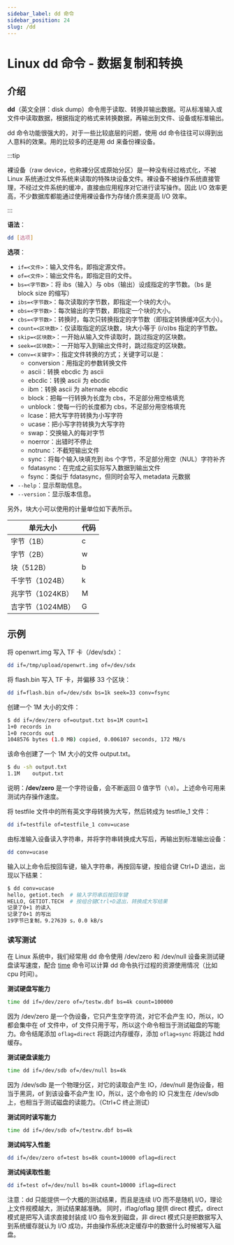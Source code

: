 ```yaml
---
sidebar_label: dd 命令
sidebar_position: 24
slug: /dd
---
```


# Linux dd 命令 - 数据复制和转换



## 介绍

**dd**（英文全拼：disk dump）命令用于读取、转换并输出数据。可从标准输入或文件中读取数据，根据指定的格式来转换数据，再输出到文件、设备或标准输出。

dd 命令功能很强大的，对于一些比较底层的问题，使用 dd 命令往往可以得到出人意料的效果。用的比较多的还是用 dd 来备份裸设备。

:::tip

裸设备（raw device，也称裸分区或原始分区）是一种没有经过格式化，不被 Linux 系统通过文件系统来读取的特殊块设备文件。裸设备不被操作系统直接管理，不经过文件系统的缓冲，直接由应用程序对它进行读写操作。因此 I/O 效率更高，不少数据库都能通过使用裸设备作为存储介质来提高 I/O 效率。

:::

**语法**：

```bash
dd [选项]
```

**选项**：

- `if=<文件>`：输入文件名，即指定源文件。
- `of=<文件>`：输出文件名，即指定目的文件。
- `bs=<字节数>`：将 ibs（输入）与 obs（输出）设成指定的字节数。（bs 是  block size 的缩写）
- `ibs=<字节数>`：每次读取的字节数，即指定一个块的大小。
- `obs=<字节数>`：每次输出的字节数，即指定一个块的大小。
- `cbs=<字节数>`：转换时，每次只转换指定的字节数（即指定转换缓冲区大小）。
- `count=<区块数>`：仅读取指定的区块数，块大小等于 (i/o)bs 指定的字节数。
- `skip=<区块数>`：一开始从输入文件读取时，跳过指定的区块数。
- `seek=<区块数>`：一开始写入到输出文件时，跳过指定的区块数。
- `conv=<关键字>`：指定文件转换的方式；关键字可以是：
  - conversion：用指定的参数转换文件
  - ascii：转换 ebcdic 为 ascii
  - ebcdic：转换 ascii 为 ebcdic
  - ibm：转换 ascii 为 alternate ebcdic
  - block：把每一行转换为长度为 cbs，不足部分用空格填充
  - unblock：使每一行的长度都为 cbs，不足部分用空格填充
  - lcase：把大写字符转换为小写字符
  - ucase：把小写字符转换为大写字符
  - swap：交换输入的每对字节
  - noerror：出错时不停止
  - notrunc：不截短输出文件
  - sync：将每个输入块填充到 ibs 个字节，不足部分用空（NUL）字符补齐
  - fdatasync：在完成之前实际写入数据到输出文件
  - fsync：类似于 fdatasync，但同时会写入 metadata 元数据
- `--help`：显示帮助信息。
- `--version`：显示版本信息。

另外，块大小可以使用的计量单位如下表所示。

| 单元大小         | 代码 |
| ---------------- | ---- |
| 字节（1B）       | c    |
| 字节（2B）       | w    |
| 块（512B）       | b    |
| 千字节（1024B）  | k    |
| 兆字节（1024KB） | M    |
| 吉字节（1024MB） | G    |



## 示例

将 openwrt.img 写入 TF 卡（/dev/sdx）：

```bash
dd if=/tmp/upload/openwrt.img of=/dev/sdx
```

将 flash.bin 写入 TF 卡，并偏移 33 个区块：

```bash
dd if=flash.bin of=/dev/sdx bs=1k seek=33 conv=fsync
```

创建一个 1M 大小的文件：

```bash
$ dd if=/dev/zero of=output.txt bs=1M count=1
1+0 records in
1+0 records out
1048576 bytes (1.0 MB) copied, 0.006107 seconds, 172 MB/s
```

该命令创建了一个 1M 大小的文件 output.txt。

```bash
$ du -sh output.txt 
1.1M    output.txt
```

说明：**/dev/zero** 是一个字符设备，会不断返回 0 值字节（`\0`）。上述命令可用来测试内存操作速度。

将 testfile 文件中的所有英文字母转换为大写，然后转成为 testfile_1 文件：

```bash
dd if=testfile of=testfile_1 conv=ucase 
```

由标准输入设备读入字符串，并将字符串转换成大写后，再输出到标准输出设备：

```bash
dd conv=ucase 
```

输入以上命令后按回车键，输入字符串，再按回车键，按组合键 Ctrl+D 退出，出现以下结果：

```bash
$ dd conv=ucase
hello, getiot.tech  # 输入字符串后按回车键
HELLO, GETIOT.TECH  # 按组合键Ctrl+D退出，转换成大写结果
记录了0+1 的读入
记录了0+1 的写出
19字节已复制，9.27639 s，0.0 kB/s
```

### 读写测试

在 Linux 系统中，我们经常用 dd 命令使用 /dev/zero 和 /dev/null 设备来测试硬盘读写速度，配合 [time](/linux-command/time) 命令可以计算 dd 命令执行过程的资源使用情况（比如 cpu 时间）。

**测试硬盘写能力**

```bash
time dd if=/dev/zero of=/testw.dbf bs=4k count=100000
```

因为 /dev/zero 是一个伪设备，它只产生空字符流，对它不会产生 IO，所以，IO 都会集中在 of 文件中，of 文件只用于写，所以这个命令相当于测试磁盘的写能力。命令结尾添加 `oflag=direct` 将跳过内存缓存，添加 `oflag=sync` 将跳过 hdd 缓存。

**测试硬盘读能力**

```bash
time dd if=/dev/sdb of=/dev/null bs=4k
```

因为 /dev/sdb 是一个物理分区，对它的读取会产生 IO，/dev/null 是伪设备，相当于黑洞，of 到该设备不会产生 IO，所以，这个命令的 IO 只发生在 /dev/sdb 上，也相当于测试磁盘的读能力。（Ctrl+C 终止测试）

**测试同时读写能力**

```bash
time dd if=/dev/sdb of=/testrw.dbf bs=4k
```

**测试纯写入性能**

```bash
dd if=/dev/zero of=test bs=8k count=10000 oflag=direct
```

**测试纯读取性能**

```bash
dd if=test of=/dev/null bs=8k count=10000 iflag=direct
```

注意：dd 只能提供一个大概的测试结果，而且是连续 I/O 而不是随机 I/O，理论上文件规模越大，测试结果越准确。 同时，iflag/oflag 提供 direct 模式，direct 模式是把写入请求直接封装成 I/O 指令发到磁盘，非 direct 模式只是把数据写入到系统缓存就认为 I/O 成功，并由操作系统决定缓存中的数据什么时候被写入磁盘。

